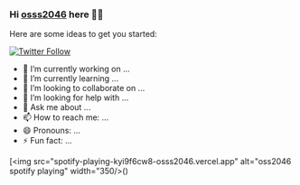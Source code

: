 ### Hi [osss2046][website] here 👋👋


Here are some ideas to get you started:

[![Twitter Follow](https://img.shields.io/twitter/follow/Osssssssscar?color=1DA1F2&logo=twitter&style=for-the-badge)](https://twitter.com/intent/follow?screen_name=Osssssssscar)

- 🔭 I’m currently working on ...
- 🌱 I’m currently learning ...
- 👯 I’m looking to collaborate on ...
- 🤔 I’m looking for help with ...
- 💬 Ask me about ...
- 📫 How to reach me: ...
- 😄 Pronouns: ...
- ⚡ Fun fact: ...

[<img src="spotify-playing-kyi9f6cw8-osss2046.vercel.app" alt="oss2046 spotify playing" width="350/>()

<!-- LINKS -->
[website]: https://www.google.cl/